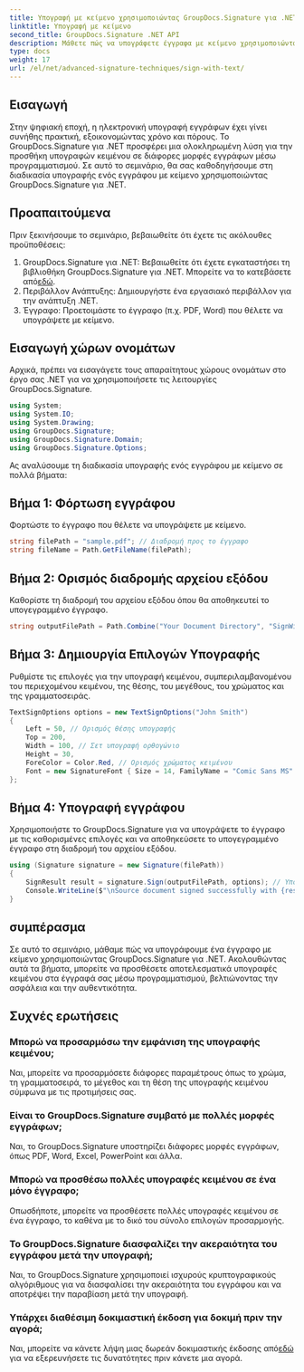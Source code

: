 ```yaml
---
title: Υπογραφή με κείμενο χρησιμοποιώντας GroupDocs.Signature για .NET
linktitle: Υπογραφή με κείμενο
second_title: GroupDocs.Signature .NET API
description: Μάθετε πώς να υπογράφετε έγγραφα με κείμενο χρησιμοποιώντας το GroupDocs.Signature για .NET. Οδηγός βήμα προς βήμα για την προσθήκη υπογραφών κειμένου μέσω προγραμματισμού.
type: docs
weight: 17
url: /el/net/advanced-signature-techniques/sign-with-text/
---
```

## Εισαγωγή
Στην ψηφιακή εποχή, η ηλεκτρονική υπογραφή εγγράφων έχει γίνει συνήθης πρακτική, εξοικονομώντας χρόνο και πόρους. Το GroupDocs.Signature για .NET προσφέρει μια ολοκληρωμένη λύση για την προσθήκη υπογραφών κειμένου σε διάφορες μορφές εγγράφων μέσω προγραμματισμού. Σε αυτό το σεμινάριο, θα σας καθοδηγήσουμε στη διαδικασία υπογραφής ενός εγγράφου με κείμενο χρησιμοποιώντας GroupDocs.Signature για .NET.
## Προαπαιτούμενα
Πριν ξεκινήσουμε το σεμινάριο, βεβαιωθείτε ότι έχετε τις ακόλουθες προϋποθέσεις:
1.  GroupDocs.Signature για .NET: Βεβαιωθείτε ότι έχετε εγκαταστήσει τη βιβλιοθήκη GroupDocs.Signature για .NET. Μπορείτε να το κατεβάσετε από[εδώ](https://releases.groupdocs.com/signature/net/).
2. Περιβάλλον Ανάπτυξης: Δημιουργήστε ένα εργασιακό περιβάλλον για την ανάπτυξη .NET.
3. Έγγραφο: Προετοιμάστε το έγγραφο (π.χ. PDF, Word) που θέλετε να υπογράψετε με κείμενο.

## Εισαγωγή χώρων ονομάτων
Αρχικά, πρέπει να εισαγάγετε τους απαραίτητους χώρους ονομάτων στο έργο σας .NET για να χρησιμοποιήσετε τις λειτουργίες GroupDocs.Signature.
```csharp
using System;
using System.IO;
using System.Drawing;
using GroupDocs.Signature;
using GroupDocs.Signature.Domain;
using GroupDocs.Signature.Options;
```

Ας αναλύσουμε τη διαδικασία υπογραφής ενός εγγράφου με κείμενο σε πολλά βήματα:
## Βήμα 1: Φόρτωση εγγράφου
Φορτώστε το έγγραφο που θέλετε να υπογράψετε με κείμενο.
```csharp
string filePath = "sample.pdf"; // Διαδρομή προς το έγγραφο
string fileName = Path.GetFileName(filePath);
```
## Βήμα 2: Ορισμός διαδρομής αρχείου εξόδου
Καθορίστε τη διαδρομή του αρχείου εξόδου όπου θα αποθηκευτεί το υπογεγραμμένο έγγραφο.
```csharp
string outputFilePath = Path.Combine("Your Document Directory", "SignWithText", fileName);
```
## Βήμα 3: Δημιουργία Επιλογών Υπογραφής
Ρυθμίστε τις επιλογές για την υπογραφή κειμένου, συμπεριλαμβανομένου του περιεχομένου κειμένου, της θέσης, του μεγέθους, του χρώματος και της γραμματοσειράς.
```csharp
TextSignOptions options = new TextSignOptions("John Smith")
{
    Left = 50, // Ορισμός θέσης υπογραφής
    Top = 200,
    Width = 100, // Σετ υπογραφή ορθογώνιο
    Height = 30,
    ForeColor = Color.Red, // Ορισμός χρώματος κειμένου
    Font = new SignatureFont { Size = 14, FamilyName = "Comic Sans MS" } // Ορισμός γραμματοσειράς
};
```
## Βήμα 4: Υπογραφή εγγράφου
Χρησιμοποιήστε το GroupDocs.Signature για να υπογράψετε το έγγραφο με τις καθορισμένες επιλογές και να αποθηκεύσετε το υπογεγραμμένο έγγραφο στη διαδρομή του αρχείου εξόδου.
```csharp
using (Signature signature = new Signature(filePath))
{
    SignResult result = signature.Sign(outputFilePath, options); // Υπογραφή εγγράφου
    Console.WriteLine($"\nSource document signed successfully with {result.Succeeded.Count} signature(s).\nFile saved at {outputFilePath}.");
}
```

## συμπέρασμα
Σε αυτό το σεμινάριο, μάθαμε πώς να υπογράφουμε ένα έγγραφο με κείμενο χρησιμοποιώντας GroupDocs.Signature για .NET. Ακολουθώντας αυτά τα βήματα, μπορείτε να προσθέσετε αποτελεσματικά υπογραφές κειμένου στα έγγραφά σας μέσω προγραμματισμού, βελτιώνοντας την ασφάλεια και την αυθεντικότητα.
## Συχνές ερωτήσεις
### Μπορώ να προσαρμόσω την εμφάνιση της υπογραφής κειμένου;
Ναι, μπορείτε να προσαρμόσετε διάφορες παραμέτρους όπως το χρώμα, τη γραμματοσειρά, το μέγεθος και τη θέση της υπογραφής κειμένου σύμφωνα με τις προτιμήσεις σας.
### Είναι το GroupDocs.Signature συμβατό με πολλές μορφές εγγράφων;
Ναι, το GroupDocs.Signature υποστηρίζει διάφορες μορφές εγγράφων, όπως PDF, Word, Excel, PowerPoint και άλλα.
### Μπορώ να προσθέσω πολλές υπογραφές κειμένου σε ένα μόνο έγγραφο;
Οπωσδήποτε, μπορείτε να προσθέσετε πολλές υπογραφές κειμένου σε ένα έγγραφο, το καθένα με το δικό του σύνολο επιλογών προσαρμογής.
### Το GroupDocs.Signature διασφαλίζει την ακεραιότητα του εγγράφου μετά την υπογραφή;
Ναι, το GroupDocs.Signature χρησιμοποιεί ισχυρούς κρυπτογραφικούς αλγόριθμους για να διασφαλίσει την ακεραιότητα του εγγράφου και να αποτρέψει την παραβίαση μετά την υπογραφή.
### Υπάρχει διαθέσιμη δοκιμαστική έκδοση για δοκιμή πριν την αγορά;
 Ναι, μπορείτε να κάνετε λήψη μιας δωρεάν δοκιμαστικής έκδοσης από[εδώ](https://releases.groupdocs.com/) για να εξερευνήσετε τις δυνατότητες πριν κάνετε μια αγορά.